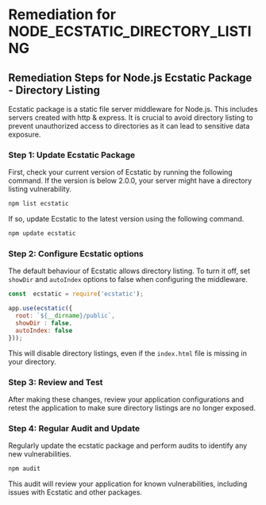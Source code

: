 # Remediation for NODE_ECSTATIC_DIRECTORY_LISTING

## Remediation Steps for Node.js Ecstatic Package - Directory Listing
Ecstatic package is a static file server middleware for Node.js. This includes servers created with http & express. It is crucial to avoid directory listing to prevent unauthorized access to directories as it can lead to sensitive data exposure.

### Step 1: Update Ecstatic Package
First, check your current version of Ecstatic by running the following command. If the version is below 2.0.0, your server might have a directory listing vulnerability.
```bash
npm list ecstatic
```
If so, update Ecstatic to the latest version using the following command.
```bash
npm update ecstatic
```

### Step 2: Configure Ecstatic options
The default behaviour of Ecstatic allows directory listing. To turn it off, set `showDir` and `autoIndex` options to false when configuring the middleware.
```javascript
const  ecstatic = require('ecstatic');

app.use(ecstatic({
  root: `${__dirname}/public`,
  showDir : false,
  autoIndex: false
}));
```
This will disable directory listings, even if the `index.html` file is missing in your directory. 

### Step 3: Review and Test
After making these changes, review your application configurations and retest the application to make sure directory listings are no longer exposed.

### Step 4: Regular Audit and Update
Regularly update the ecstatic package and perform audits to identify any new vulnerabilities.
```bash
npm audit
```
This audit will review your application for known vulnerabilities, including issues with Ecstatic and other packages.